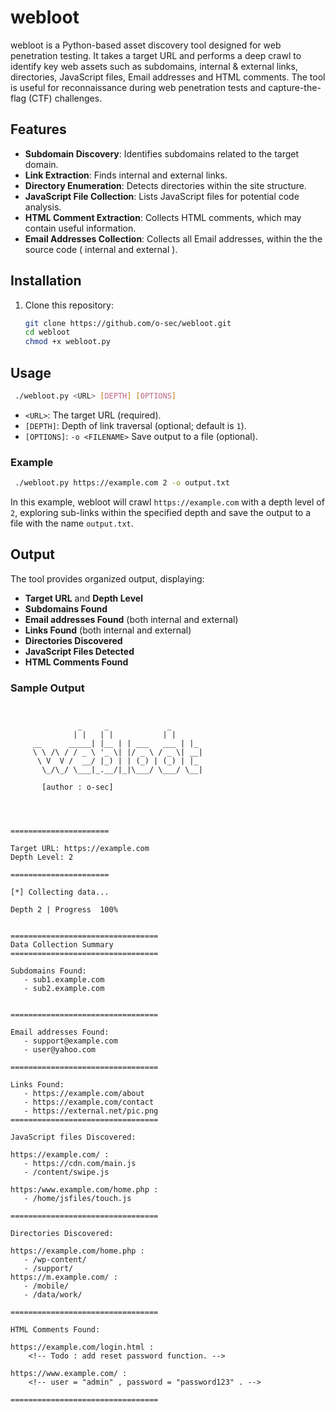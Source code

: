 
# webloot

webloot is a Python-based asset discovery tool designed for web penetration testing. It takes a target URL and performs a deep crawl to identify key web assets such as subdomains, internal & external links, directories, JavaScript files, Email addresses and HTML comments. The tool is useful for reconnaissance during web penetration tests and capture-the-flag (CTF) challenges.

## Features

- **Subdomain Discovery**: Identifies subdomains related to the target domain.
- **Link Extraction**: Finds internal and external links.
- **Directory Enumeration**: Detects directories within the site structure.
- **JavaScript File Collection**: Lists JavaScript files for potential code analysis.
- **HTML Comment Extraction**: Collects HTML comments, which may contain useful information.
- **Email Addresses Collection**: Collects all Email addresses, within the the source code ( internal and external ).

## Installation

1. Clone this repository:

    ```bash
    git clone https://github.com/o-sec/webloot.git
    cd webloot
    chmod +x webloot.py
    ```



## Usage

```bash
 ./webloot.py <URL> [DEPTH] [OPTIONS]
```

- `<URL>`: The target URL (required).
- `[DEPTH]`: Depth of link traversal (optional; default is `1`).
- `[OPTIONS]`: `-o <FILENAME>` Save output to a file (optional).


### Example

```bash
 ./webloot.py https://example.com 2 -o output.txt
```

In this example, webloot will crawl `https://example.com` with a depth level of `2`, exploring sub-links within the specified depth and save the output to a file with the name `output.txt`.



## Output

The tool provides organized output, displaying:
- **Target URL** and **Depth Level**
- **Subdomains Found**
- **Email addresses Found** (both internal and external)
- **Links Found** (both internal and external)
- **Directories Discovered**
- **JavaScript Files Detected**
- **HTML Comments Found**

### Sample Output

```plaintext


  		       _     _             _   
		      | |   | |           | |  
	 __      _____| |__ | | ___   ___ | |_ 
	 \ \ /\ / / _ \ '_ \| |/ _ \ / _ \| __|
	  \ V  V /  __/ |_) | | (_) | (_) | |_ 
	   \_/\_/ \___|_.__/|_|\___/ \___/ \__|
		                              
	   [author : o-sec]


  
  
======================

Target URL: https://example.com
Depth Level: 2

======================

[*] Collecting data...

Depth 2 | Progress  100%


=================================
Data Collection Summary
=================================

Subdomains Found:
   - sub1.example.com
   - sub2.example.com


=================================

Email addresses Found:
   - support@example.com
   - user@yahoo.com
   
=================================
   
Links Found:
   - https://example.com/about
   - https://example.com/contact
   - https://external.net/pic.png
=================================

JavaScript files Discovered:

https://example.com/ :
   - https://cdn.com/main.js
   - /content/swipe.js
   
https:/www.example.com/home.php :
   - /home/jsfiles/touch.js
      
=================================

Directories Discovered:

https://example.com/home.php :
   - /wp-content/
   - /support/
https://m.example.com/ :
   - /mobile/
   - /data/work/
   
=================================

HTML Comments Found:

https://example.com/login.html :
    <!-- Todo : add reset password function. -->
    
https://www.example.com/ :
    <!-- user = "admin" , password = "password123" . -->
    
=================================      

```

